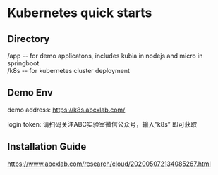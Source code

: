 # Kubernetes quick starts

## Directory 
/app -- for demo applicatons, includes kubia in nodejs and micro in springboot  
/k8s -- for kubernetes cluster deployment 

## Demo Env
demo address:  https://k8s.abcxlab.com/

login token: 请扫码关注ABC实验室微信公众号，输入”k8s” 即可获取

## Installation Guide 
https://www.abcxlab.com/research/cloud/202005072134085267.html